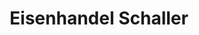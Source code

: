 ---
title: "Eisenhandel Schaller"
url: /neustadt-an-der-donau/eisenhandel-schaller/
shop: Eisenwaren
---